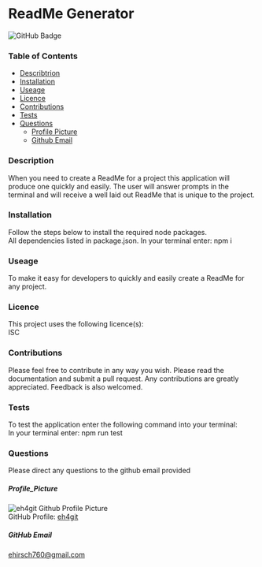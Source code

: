 
  # ReadMe Generator
  
![GitHub Badge](https://img.shields.io/badge/License-ISC-blue.svg)
### Table of Contents
* [Describtrion](#Describtrion)
* [Installation](#Installation)
* [Useage](#Useage)
* [Licence](#Licence)
* [Contributions](#Contributions)
* [Tests](#Tests)
* [Questions](#Questions)
  * [Profile Picture](#Profile_Picture)
  * [Github Email](#Github_Profile)
### Description
When you need to create a ReadMe for a project this application will produce one quickly and easily. The user will answer prompts in the terminal and will receive a well laid out ReadMe that is unique to the project.
### Installation
Follow the steps below to install the required node packages.<br>
All dependencies listed in package.json. In your terminal enter: npm i
### Useage
To make it easy for developers to quickly and easily create a ReadMe for any project.
### Licence
This project uses the following licence(s):<br>
ISC
### Contributions
Please feel free to contribute in any way you wish. Please read the documentation and submit a pull request. Any contributions are greatly appreciated. Feedback is also welcomed.
### Tests
To test the application enter the following command into your terminal:<br>
In your terminal enter: npm run test
### Questions
Please direct any questions to the github email provided
##### Profile_Picture
![eh4git Github Profile Picture](https://github.com/eh4git.png?size=200)<br>
GitHub Profile: [eh4git](http://github.com/eh4git)
##### GitHub Email
ehirsch760@gmail.com
